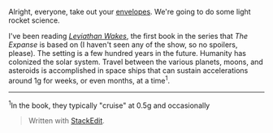 Alright, everyone, take out your [envelopes](https://en.wikipedia.org/wiki/Back-of-the-envelope_calculation). We're going to do some light rocket science.

I've been reading [*Leviathan Wakes*](https://www.amazon.com/Leviathan-Wakes-James-S-Corey/dp/0316129089), the first book in the series that *The Expanse* is based on (I haven't seen any of the show, so no spoilers, please). The setting is a few hundred years in the future. Humanity has colonized the solar system. Travel between the various planets, moons, and asteroids is accomplished in space ships that can sustain accelerations around 1[g](https://en.wikipedia.org/wiki/G-force) for weeks, or even months, at a time<sup>1</sup>.

---
<sup>1</sup>In the book, they typically "cruise" at 0.5g and occasionally 

> Written with [StackEdit](https://stackedit.io/).
<!--stackedit_data:
eyJoaXN0b3J5IjpbLTExMDQ5Njg4NDAsMTA4ODU3NjMxNCwtOT
UyNDEwMDA3LDIwNzQ2Nzc2MCwxNzM4NjkwOTYsLTU4MDA2Mzk4
OV19
-->